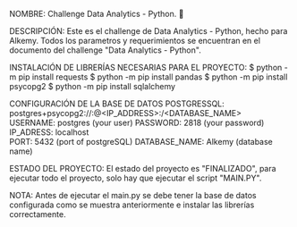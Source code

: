 NOMBRE:
Challenge Data Analytics - Python. 🚀

DESCRIPCIÓN:
Este es el challenge de Data Analytics - Python, hecho para Alkemy.
Todos los parametros y requerimientos se encuentran en el documento del challenge  "Data Analytics - Python".

INSTALACIÓN DE LIBRERÍAS NECESARIAS PARA EL PROYECTO:
$ python -m pip install requests
$ python -m pip install pandas
$ python -m pip install psycopg2
$ python -m pip install sqlalchemy

CONFIGURACIÓN DE LA BASE DE DATOS POSTGRESSQL:
postgres+psycopg2://<USERNAME>:<PASSWORD>@<IP_ADDRESS>:<PORT>/<DATABASE_NAME>  
USERNAME: postgres  (your user)
PASSWORD: 2818  (your password)
IP_ADRESS: localhost  
PORT: 5432  (port of postgreSQL)
DATABASE_NAME: Alkemy  (database name)

ESTADO DEL PROYECTO:
El estado del proyecto es "FINALIZADO", para ejecutar todo el proyecto, solo hay que ejecutar el script "MAIN.PY".

NOTA:
Antes de ejecutar el main.py se debe tener la base de datos configurada como se muestra anteriormente e instalar las librerías correctamente.